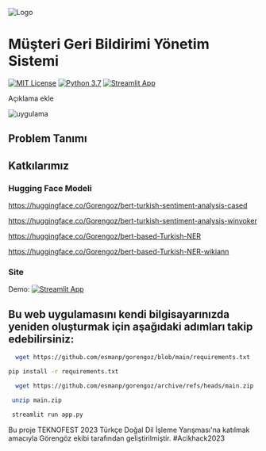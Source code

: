 
![Logo](https://github.com/esmanp/gorengoz2024/blob/main/gg-dark.png?raw=true)
  
# Müşteri Geri Bildirimi Yönetim Sistemi

[![MIT License](https://img.shields.io/badge/License-MIT-green.svg)](https://choosealicense.com/licenses/mit/)
[![Python 3.7](https://img.shields.io/badge/python-3.7-blue.svg)](https://www.python.org/downloads/release/python-370/)
[![Streamlit App](https://docs.streamlit.io/logo.svg)](https://docs.streamlit.io)

Açıklama ekle

![uygulama](https://github.com/esmanp/gorengoz2024/blob/main/Scn.png?raw=true)


## Problem Tanımı




## Katkılarımız

### Hugging Face Modeli

https://huggingface.co/Gorengoz/bert-turkish-sentiment-analysis-cased

https://huggingface.co/Gorengoz/bert-turkish-sentiment-analysis-winvoker

https://huggingface.co/Gorengoz/bert-based-Turkish-NER

https://huggingface.co/Gorengoz/bert-based-Turkish-NER-wikiann






### Site 
Demo:
[![Streamlit App](https://static.streamlit.io/badges/streamlit_badge_black_white.svg)](https://gorengozun.streamlit.app)
  

## Bu web uygulamasını kendi bilgisayarınızda yeniden oluşturmak için aşağıdaki adımları takip edebilirsiniz: 

```bash
  wget https://github.com/esmanp/gorengoz/blob/main/requirements.txt

```

```bash
pip install -r requirements.txt
```

```bash
  wget https://github.com/esmanp/gorengoz/archive/refs/heads/main.zip
```

```bash
 unzip main.zip
```

```bash
 streamlit run app.py
```

Bu proje TEKNOFEST 2023 Türkçe Doğal Dil İşleme Yarışması'na katılmak amacıyla Görengöz ekibi tarafından geliştirilmiştir. #Acikhack2023
    


  
